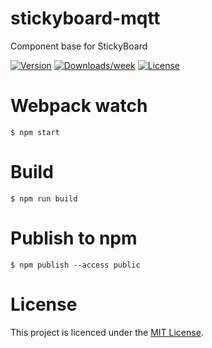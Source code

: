# stickyboard-mqtt
Component base for StickyBoard

[![Version](https://img.shields.io/npm/v/@stickyboard/mqtt.svg)](https://npmjs.org/package/@stickyboard/mqtt)
[![Downloads/week](https://img.shields.io/npm/dw/@stickyboard/mqtt.svg)](https://npmjs.org/package/@stickyboard/mqtt)
[![License](https://img.shields.io/npm/l/@stickyboard/mqtt.svg)](https://github.com/soaple/@stickyboard/mqtt/blob/master/package.json)

# Webpack watch
```bsh
$ npm start
```

# Build
```bsh
$ npm run build
```

# Publish to npm
```bsh
$ npm publish --access public
```

# License
This project is licenced under the [MIT License](http://opensource.org/licenses/mit-license.html).
